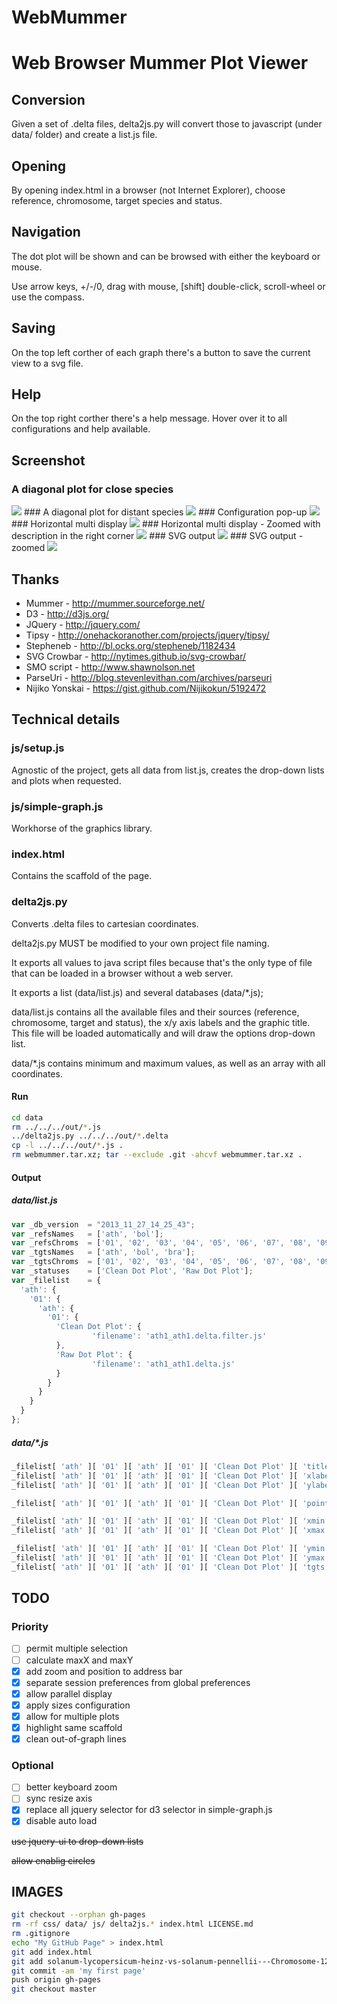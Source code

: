 WebMummer
=========
Web Browser Mummer Plot Viewer
==============================

Conversion
------------
Given a set of .delta files, delta2js.py will convert those to javascript (under data/ folder) and create a list.js file.


Opening
-------
By opening index.html in a browser (not Internet Explorer), choose reference, chromosome, target species and status.


Navigation
-----------
The dot plot will be shown and can be browsed with either the keyboard or mouse.

Use arrow keys, +/-/0, drag with mouse, [shift] double-click, scroll-wheel or use the compass.


Saving
-------
On the top left corther of each graph there's a button to save the current view to a svg file.


Help
-------
On the top right corther there's a help message. Hover over it to all configurations and help available.


Screenshot
-------------
### A diagonal plot for close species
<img src="http://sauloal.github.io/webmummer/Screenshot_01_diagonal.png"/>
### A diagonal plot for distant species
<img src="http://sauloal.github.io/webmummer/Screenshot_02_distant_spps.png"/>
### Configuration pop-up
<img src="http://sauloal.github.io/webmummer/Screenshot_03_config.png"/>
### Horizontal multi display
<img src="http://sauloal.github.io/webmummer/Screenshot_04_horizontal.png"/>
### Horizontal multi display - Zoomed with description in the right corner
<img src="http://sauloal.github.io/webmummer/Screenshot_05_horizontal_zoom.png"/>
### SVG output
<img src="http://sauloal.github.io/webmummer/Plot_diagonal.svg"/>
### SVG output - zoomed
<img src="http://sauloal.github.io/webmummer/Plot_diagonal_zoom.svg"/>


Thanks
-------
* Mummer         - http://mummer.sourceforge.net/
* D3             - http://d3js.org/
* JQuery         - http://jquery.com/
* Tipsy          - http://onehackoranother.com/projects/jquery/tipsy/
* Stepheneb      - http://bl.ocks.org/stepheneb/1182434
* SVG Crowbar    - http://nytimes.github.io/svg-crowbar/
* SMO script     - http://www.shawnolson.net
* ParseUri       - http://blog.stevenlevithan.com/archives/parseuri
* Nijiko Yonskai - https://gist.github.com/Nijikokun/5192472


Technical details
-------------------
### js/setup.js
Agnostic of the project, gets all data from list.js, creates the drop-down lists and plots when requested.

### js/simple-graph.js
Workhorse of the graphics library.

### index.html
Contains the scaffold of the page.

### delta2js.py
Converts .delta files to cartesian coordinates.

delta2js.py MUST be modified to your own project file naming.

It exports all values to java script files because that's the only type of file that can be loaded in a browser without a web server.

It exports a list (data/list.js) and several databases (data/*.js);

data/list.js contains all the available files and their sources (reference, chromosome, target and status), the x/y axis labels and the graphic title.
This file will be loaded automatically and will draw the options drop-down list.

data/*.js contains minimum and maximum values, as well as an array with all coordinates.

#### Run
``` bash
cd data
rm ../../../out/*.js
../delta2js.py ../../../out/*.delta
cp -l ../../../out/*.js .
rm webmummer.tar.xz; tar --exclude .git -ahcvf webmummer.tar.xz .
```

#### Output
##### data/list.js
``` javascript
var _db_version  = "2013_11_27_14_25_43";
var _refsNames   = ['ath', 'bol'];
var _refsChroms  = ['01', '02', '03', '04', '05', '06', '07', '08', '09'];
var _tgtsNames   = ['ath', 'bol', 'bra'];
var _tgtsChroms  = ['01', '02', '03', '04', '05', '06', '07', '08', '09', '10'];
var _statuses    = ['Clean Dot Plot', 'Raw Dot Plot'];
var _filelist    = {
  'ath': {
    '01': {
      'ath': {
        '01': {
          'Clean Dot Plot': {
                  'filename': 'ath1_ath1.delta.filter.js'
          },
          'Raw Dot Plot': {
                  'filename': 'ath1_ath1.delta.js'
          }
        }
      }
    }
  }
};
```

##### data/*.js
``` javascript
_filelist[ 'ath' ][ '01' ][ 'ath' ][ '01' ][ 'Clean Dot Plot' ][ 'title'  ] = 'ath Chromosome 01 vs ath Chromosome 01 - Clean Dot Plot';
_filelist[ 'ath' ][ '01' ][ 'ath' ][ '01' ][ 'Clean Dot Plot' ][ 'xlabel' ] = 'ath Chromosome 01';
_filelist[ 'ath' ][ '01' ][ 'ath' ][ '01' ][ 'Clean Dot Plot' ][ 'ylabel' ] = 'ath Chromosome 01';

_filelist[ 'ath' ][ '01' ][ 'ath' ][ '01' ][ 'Clean Dot Plot' ][ 'points' ] = [1,2,13201252,13201253,0,0,100.00];

_filelist[ 'ath' ][ '01' ][ 'ath' ][ '01' ][ 'Clean Dot Plot' ][ 'xmin'   ]  =            1;
_filelist[ 'ath' ][ '01' ][ 'ath' ][ '01' ][ 'Clean Dot Plot' ][ 'xmax'   ]  =     30427671;

_filelist[ 'ath' ][ '01' ][ 'ath' ][ '01' ][ 'Clean Dot Plot' ][ 'ymin'   ]  =            2;
_filelist[ 'ath' ][ '01' ][ 'ath' ][ '01' ][ 'Clean Dot Plot' ][ 'ymax'   ]  =     30427672;
_filelist[ 'ath' ][ '01' ][ 'ath' ][ '01' ][ 'Clean Dot Plot' ][ 'tgts'   ]  = ['1'];
```

TODO
--------
### Priority
- [ ] permit multiple selection
- [ ] calculate maxX and maxY
- [x] add zoom and position to address bar
- [x] separate session preferences from global preferences
- [x] allow parallel display
- [x] apply sizes configuration
- [x] allow for multiple plots
- [x] highlight same scaffold
- [x] clean out-of-graph lines

### Optional
- [ ] better keyboard zoom
- [ ] sync resize axis
- [x] replace all jquery selector for d3 selector in simple-graph.js
- [x] disable auto load

~~use jquery-ui to drop-down lists~~

~~allow enablig circles~~


IMAGES
--------------
``` bash
git checkout --orphan gh-pages
rm -rf css/ data/ js/ delta2js.* index.html LICENSE.md
rm .gitignore
echo "My GitHub Page" > index.html
git add index.html
git add solanum-lycopersicum-heinz-vs-solanum-pennellii---Chromosome-12---Clean-*
git commit -am 'my first page'
push origin gh-pages
git checkout master
```

